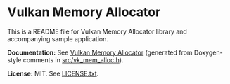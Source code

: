 # Vulkan Memory Allocator

This is a README file for Vulkan Memory Allocator library and accompanying sample application.

**Documentation:** See [Vulkan Memory Allocator](https://gpuopen-librariesandsdks.github.io/VulkanMemoryAllocator/html/) (generated from Doxygen-style comments in [src/vk_mem_alloc.h](src/vk_mem_alloc.h)).

**License:** MIT. See [LICENSE.txt](LICENSE.txt).
